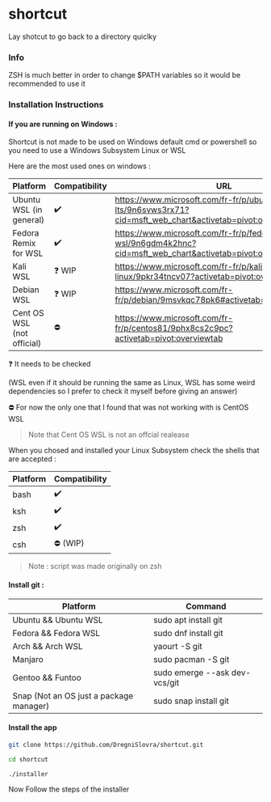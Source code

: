 # shortcut
Lay shotcut to go back to a directory quiclky

### Info

ZSH is much better in order to change $PATH variables so it would be recommended to use it

### Installation Instructions

#### If you are running on Windows :

Shortcut is not made to be used on Windows default cmd or powershell so you need to use a Windows Subsystem Linux or WSL

Here are the most used ones on windows :

|Platform   |Compatibility  | URL |
|------|-----|-----|
|Ubuntu WSL (in general) | :heavy_check_mark: | https://www.microsoft.com/fr-fr/p/ubuntu-2004-lts/9n6svws3rx71?cid=msft_web_chart&activetab=pivot:overviewtab |
|Fedora Remix for WSL | :heavy_check_mark: | https://www.microsoft.com/fr-fr/p/fedora-remix-for-wsl/9n6gdm4k2hnc?cid=msft_web_chart&activetab=pivot:overviewtab
|Kali WSL| :question: WIP | https://www.microsoft.com/fr-fr/p/kali-linux/9pkr34tncv07?activetab=pivot:overviewtab |
|Debian WSL | :question: WIP | https://www.microsoft.com/fr-fr/p/debian/9msvkqc78pk6#activetab=pivot:overviewtab|
|Cent OS WSL (not official) | :no_entry: | https://www.microsoft.com/fr-fr/p/centos81/9phx8cs2c9pc?activetab=pivot:overviewtab |

:question: It needs to be checked 

(WSL even if it should be running the same as Linux, WSL has some weird dependencies so I prefer to check it myself before giving an answer)

:no_entry: For now the only one that I found that was not working with is CentOS WSL
> Note that Cent OS WSL is not an offcial realease 

When you chosed and installed your Linux Subsystem check the shells that are accepted :

|Platform   |Compatibility  |
|------|-----|
|bash | :heavy_check_mark: |
|ksh  | :heavy_check_mark: |
|zsh  | :heavy_check_mark: | 
|csh  | :no_entry: (WIP) | 

> Note : script was made originally on zsh 

#### Install git :

|Platform   |Command  |
|------|-----|
|Ubuntu && Ubuntu WSL| sudo apt install git|
|Fedora && Fedora WSL| sudo dnf install git|
|Arch && Arch WSL | yaourt -S git |
|Manjaro | sudo pacman -S git |
|Gentoo && Funtoo | sudo emerge --ask dev-vcs/git |
|Snap (Not an OS just a package manager)| sudo snap install git|

#### Install the app


```sh
git clone https://github.com/DregniSlovra/shortcut.git
```

```sh
cd shortcut
```

```sh
./installer
```

Now Follow the steps of the installer
